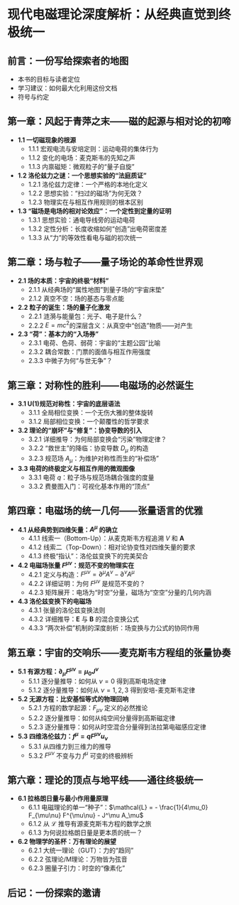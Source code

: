 # **现代电磁理论深度解析：从经典直觉到终极统一**

## **前言：一份写给探索者的地图**

*   本书的目标与读者定位
*   学习建议：如何最大化利用这份文档
*   符号与约定

## **第一章：风起于青萍之末——磁的起源与相对论的初啼**

*   **1.1 一切磁现象的根源**
    *   1.1.1 宏观电流与安培定则：运动电荷的集体行为
    *   1.1.2 变化的电场：麦克斯韦的先知之声
    *   1.1.3 内禀磁矩：微观粒子的“量子自旋”
*   **1.2 洛伦兹力之谜：一个思想实验的“法庭质证”**
    *   1.2.1 洛伦兹力定律：一个严格的本地化定义
    *   1.2.2 思想实验：“扫过的磁场”为何无效？
    *   1.2.3 物理实在与相互作用规则的根本区别
*   **1.3 “磁场是电场的相对论效应”：一个定性到定量的证明**
    *   1.3.1 思想实验：通电导线旁的运动电荷
    *   1.3.2 定性分析：长度收缩如何“创造”出电荷密度差
    *   1.3.3 从“力”的等效性看电与磁的初次统一

## **第二章：场与粒子——量子场论的革命性世界观**

*   **2.1 场的本质：宇宙的终极“材料”**
    *   2.1.1 从经典场的“属性地图”到量子场的“宇宙床垫”
    *   2.1.2 真空不空：场的基态与零点能
*   **2.2 粒子的诞生：场的量子化激发**
    *   2.2.1 涟漪与能量包：光子、电子是什么？
    *   2.2.2 $E = mc^2$的深层含义：从真空中“创造”物质——对产生
*   **2.3 “荷”：基本力的“入场券”**
    *   2.3.1 电荷、色荷、弱荷：宇宙的“主题公园”比喻
    *   2.3.2 耦合常数：门票的面值与相互作用强度
    *   2.3.3 中微子为何“与世无争”？

## **第三章：对称性的胜利——电磁场的必然诞生**

*   **3.1 U(1)规范对称性：宇宙的底层语法**
    *   3.1.1 全局相位变换：一个无伤大雅的整体旋转
    *   3.1.2 局部相位变换：一个颠覆性的哲学要求
*   **3.2 理论的“崩坏”与“修复”：协变导数的引入**
    *   3.2.1 详细推导：为何局部变换会“污染”物理定律？
    *   3.2.2 “救世主”的降临：协变导数 $D_\mu$ 的构造
    *   3.2.3 规范场 $A_\mu$：为维护对称性而生的“补偿场”
*   **3.3 电荷的终极定义与相互作用的微观图像**
    *   3.3.1 电荷 $q$：粒子场与规范场耦合强度的度量
    *   3.3.2 费曼图入门：可视化基本作用的“顶点”

## **第四章：电磁场的统一几何——张量语言的优雅**

*   **4.1 从经典势到四维矢量：$A^\mu$ 的确立**
    *   4.1.1 线索一（Bottom-Up）：从麦克斯韦方程追溯 $V$ 和 $\mathbf{A}$
    *   4.1.2 线索二（Top-Down）：相对论协变性对四维矢量的要求
    *   4.1.3 终极“指认”：洛伦兹变换下的完美契合
*   **4.2 电磁场张量 $F^{\mu\nu}$：规范不变的物理实在**
    *   4.2.1 定义与构造：$F^{\mu\nu} = \partial^\mu A^\nu - \partial^\nu A^\mu$
    *   4.2.2 详细证明：为何 $F^{\mu\nu}$ 是规范不变的？
    *   4.2.3 矩阵展开：电场为“时空”分量，磁场为“空空”分量的几何内涵
*   **4.3 洛伦兹变换下的电磁场**
    *   4.3.1 张量的洛伦兹变换法则
    *   4.3.2 详细推导：$\mathbf{E}$ 与 $\mathbf{B}$ 的混合变换公式
    *   4.3.3 “两次补偿”机制的深度剖析：场变换与力公式的协同作用

## **第五章：宇宙的交响乐——麦克斯韦方程组的张量协奏**

*   **5.1 有源方程：$\partial_\mu F^{\mu\nu} = \mu_0 J^\nu$**
    *   5.1.1 逐分量推导：如何从 $\nu=0$ 得到高斯电场定律
    *   5.1.2 逐分量推导：如何从 $\nu=1,2,3$ 得到安培-麦克斯韦定律
*   **5.2 无源方程：比安基恒等式的物理回响**
    *   5.2.1 方程的数学起源：$F_{\mu\nu}$ 定义的必然推论
    *   5.2.2 逐分量推导：如何从纯空间分量得到高斯磁定律
    *   5.2.3 逐分量推导：如何从时空混合分量得到法拉第电磁感应定律
*   **5.3 四维洛伦兹力：$f^\mu = q F^{\mu\nu} u_\nu$**
    *   5.3.1 从四维力到三维力的推导
    *   5.3.2 $F^{\mu\nu}$ 不变与力 $f^\mu$ 可变的终极辨析

## **第六章：理论的顶点与地平线——通往终极统一**

*   **6.1 拉格朗日量与最小作用量原理**
    *   6.1.1 电磁理论的单一“种子”：$\mathcal{L} = - \frac{1}{4\mu_0} F_{\mu\nu} F^{\mu\nu} - J^\mu A_\mu$
    *   6.1.2 从 $\mathcal{L}$ 推导有源麦克斯韦方程的数学之旅
    *   6.1.3 为何说拉格朗日量是更本质的统一？
*   **6.2 物理学的圣杯：万有理论的展望**
    *   6.2.1 大统一理论（GUT）：力的“趋同”
    *   6.2.2 弦理论/M理论：万物皆为弦音
    *   6.2.3 圈量子引力：时空的“像素化”

## **后记：一份探索的邀请**